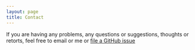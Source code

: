 ```yaml
---
layout: page
title: Contact
---
```


If you are having any problems, any questions or suggestions, thoughts or retorts, feel free to email or  me or [file a GitHub issue](https://github.com/sahellebusch/hellebusch.io/issues/new)
